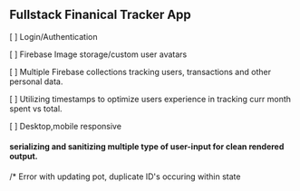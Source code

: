 ## Fullstack Finanical Tracker App

[ ] Login/Authentication

[ ] Firebase Image storage/custom user avatars

[ ] Multiple Firebase collections tracking users, transactions and other personal data.

[ ] Utilizing timestamps to optimize users experience in tracking curr month spent vs total.

[ ] Desktop,mobile responsive

#### serializing and sanitizing multiple type of user-input for clean rendered output.

/\* Error with updating pot, duplicate ID's occuring within state
